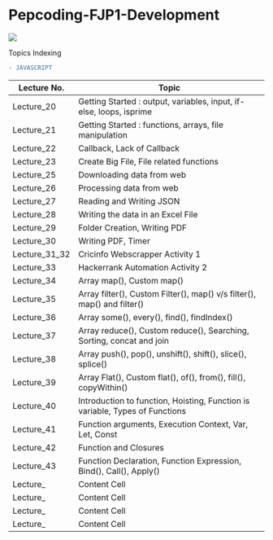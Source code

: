 # Pepcoding-FJP1-Development

  <img src="https://creativewebplanet.com/wp-content/uploads/2018/05/home-gif.gif">

Topics Indexing

```diff
- JAVASCRIPT
```


Lecture No.   | Topic
------------- | -------------
Lecture_20    | Getting Started : output, variables, input, if-else, loops, isprime
Lecture_21    | Getting Started : functions, arrays, file manipulation
Lecture_22    | Callback, Lack of Callback
Lecture_23    | Create Big File, File related functions
Lecture_25    | Downloading data from web
Lecture_26    | Processing data from web
Lecture_27    | Reading and Writing JSON
Lecture_28    | Writing the data in an Excel File
Lecture_29    | Folder Creation, Writing PDF
Lecture_30    | Writing PDF, Timer
Lecture_31_32 | Cricinfo Webscrapper Activity 1
Lecture_33    | Hackerrank Automation Activity 2
Lecture_34    | Array map(), Custom map()
Lecture_35    | Array filter(), Custom Filter(), map() v/s filter(), map() and filter()
Lecture_36    | Array some(), every(), find(), findIndex()
Lecture_37    | Array reduce(), Custom reduce(), Searching, Sorting, concat and join
Lecture_38    | Array push(), pop(), unshift(), shift(), slice(), splice()
Lecture_39    | Array Flat(), Custom flat(), of(), from(), fill(), copyWithin()
Lecture_40    | Introduction to function, Hoisting, Function is variable, Types of Functions 
Lecture_41    | Function arguments, Execution Context, Var, Let, Const
Lecture_42    | Function and Closures
Lecture_43    | Function Declaration, Function Expression, Bind(), Call(), Apply()
Lecture_      | Content Cell
Lecture_      | Content Cell
Lecture_      | Content Cell
Lecture_      | Content Cell
